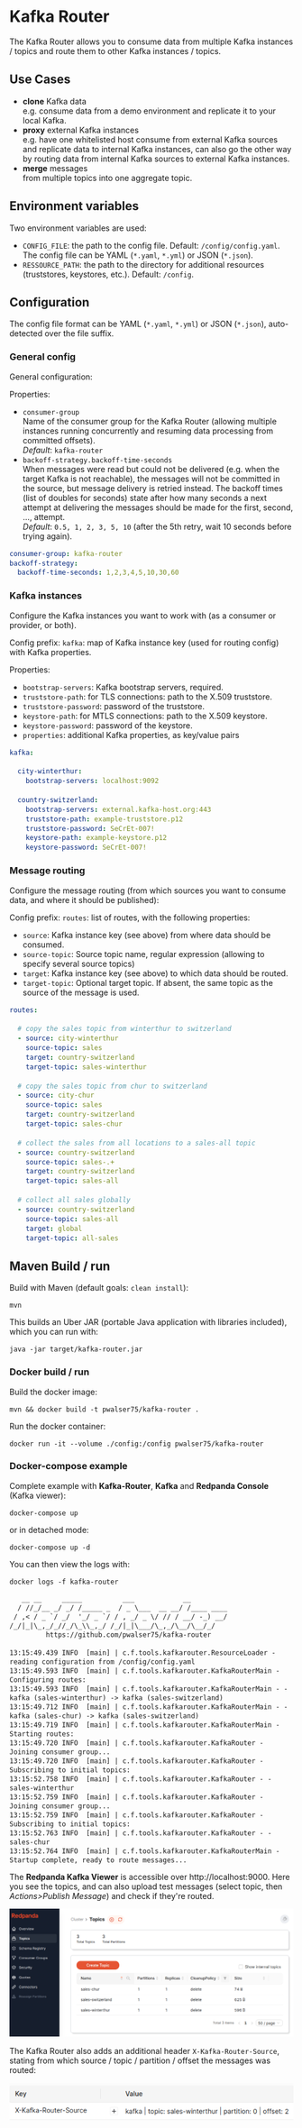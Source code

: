 # Kafka Router

The Kafka Router allows you to consume data from multiple Kafka instances / topics and route them to other Kafka instances / topics.

## Use Cases

- **clone** Kafka data <br>e.g. consume data from a demo environment and replicate it to your local Kafka.
- **proxy** external Kafka instances <br>e.g. have one whitelisted host consume from external Kafka sources and replicate data to internal Kafka instances, can also go the other way by routing data from internal Kafka sources to external Kafka instances.
- **merge** messages <br>from multiple topics into one aggregate topic.


## Environment variables

Two environment variables are used:

- `CONFIG_FILE`: the path to the config file. Default: `/config/config.yaml`. The config file can be YAML (`*.yaml`, `*.yml`) or JSON (`*.json`).
- `RESSOURCE_PATH`: the path to the directory for additional resources (truststores, keystores, etc.). Default: `/config`.

## Configuration

The config file format can be YAML (`*.yaml`, `*.yml`) or JSON (`*.json`), auto-detected over the file suffix.

### General config

General configuration:

Properties:

- `consumer-group` <br>
Name of the consumer group for the Kafka Router (allowing multiple instances
  running concurrently and resuming data processing from committed offsets). <br>
_Default_: `kafka-router`
- `backoff-strategy.backoff-time-seconds` <br>
When messages were read but could not be delivered (e.g. when the target Kafka is not reachable),
the messages will not be committed in the source, but message delivery is retried instead. The backoff times (list of doubles for seconds)
state after how many seconds a next attempt at delivering the messages should be made for the first, second, ..., attempt. <br>
_Default_: `0.5, 1, 2, 3, 5, 10` (after the 5th retry, wait 10 seconds before trying again).


```yaml
consumer-group: kafka-router
backoff-strategy:
  backoff-time-seconds: 1,2,3,4,5,10,30,60
```

### Kafka instances

Configure the Kafka instances you want to work with (as a consumer or provider, or both).

Config prefix: `kafka`: map of Kafka instance key (used for routing config) with Kafka properties.

Properties:

- `bootstrap-servers`: Kafka bootstrap servers, required.
- `truststore-path`: for TLS connections: path to the X.509 truststore.
- `truststore-password`: password of the truststore.
- `keystore-path`: for MTLS connections: path to the X.509 keystore.
- `keystore-password`: password of the keystore.
- `properties`: additional Kafka properties, as key/value pairs

```yaml
kafka:

  city-winterthur:
    bootstrap-servers: localhost:9092

  country-switzerland:
    bootstrap-servers: external.kafka-host.org:443
    truststore-path: example-truststore.p12
    truststore-password: SeCrEt-007!
    keystore-path: example-keystore.p12
    keystore-password: SeCrEt-007!
```

### Message routing

Configure the message routing (from which sources you want to consume data, and where it should be published):

Config prefix: `routes`: list of routes, with the following properties:

- `source`: Kafka instance key (see above) from where data should be consumed.
- `source-topic`: Source topic name, regular expression (allowing to specify several source topics)
- `target`: Kafka instance key (see above) to which data should be routed.
- `target-topic`: Optional target topic. If absent, the same topic as the source of the message is used.

```yaml
routes:

  # copy the sales topic from winterthur to switzerland
  - source: city-winterthur
    source-topic: sales
    target: country-switzerland
    target-topic: sales-winterthur
    
  # copy the sales topic from chur to switzerland
  - source: city-chur
    source-topic: sales
    target: country-switzerland
    target-topic: sales-chur
    
  # collect the sales from all locations to a sales-all topic
  - source: country-switzerland
    source-topic: sales-.+
    target: country-switzerland
    target-topic: sales-all
    
  # collect all sales globally
  - source: country-switzerland
    source-topic: sales-all
    target: global
    target-topic: all-sales
```

## Maven Build / run

Build with Maven (default goals: `clean install`):

```shell
mvn
```
This builds an Uber JAR (portable Java application with libraries included), which you can run with:

```shell
java -jar target/kafka-router.jar
```

### Docker build / run

Build the docker image:

```shell
mvn && docker build -t pwalser75/kafka-router .
```

Run the docker container:

```shell
docker run -it --volume ./config:/config pwalser75/kafka-router
```

### Docker-compose example

Complete example with **Kafka-Router**, **Kafka** and **Redpanda Console** (Kafka viewer):

```shell
docker-compose up
```

or in detached mode:

```shell
docker-compose up -d
```

You can then view the logs with:
```shell
docker logs -f kafka-router
```

```text
   __ __     _____          ___            __
  / //_/__ _/ _/ /_____ _  / _ \___  __ __/ /____ ____
 / ,< / _ `/ _/  '_/ _ `/ / , _/ _ \/ // / __/ -_) __/
/_/|_|\_,_/_//_/\_\\_,_/ /_/|_|\___/\_,_/\__/\__/_/
         https://github.com/pwalser75/kafka-router

13:15:49.439 INFO  [main] | c.f.tools.kafkarouter.ResourceLoader - reading configuration from /config/config.yaml
13:15:49.593 INFO  [main] | c.f.tools.kafkarouter.KafkaRouterMain - Configuring routes:
13:15:49.593 INFO  [main] | c.f.tools.kafkarouter.KafkaRouterMain - - kafka (sales-winterthur) -> kafka (sales-switzerland)
13:15:49.712 INFO  [main] | c.f.tools.kafkarouter.KafkaRouterMain - - kafka (sales-chur) -> kafka (sales-switzerland)
13:15:49.719 INFO  [main] | c.f.tools.kafkarouter.KafkaRouterMain - Starting routes:
13:15:49.720 INFO  [main] | c.f.tools.kafkarouter.KafkaRouter - Joining consumer group...
13:15:49.720 INFO  [main] | c.f.tools.kafkarouter.KafkaRouter - Subscribing to initial topics: 
13:15:52.758 INFO  [main] | c.f.tools.kafkarouter.KafkaRouter - - sales-winterthur
13:15:52.759 INFO  [main] | c.f.tools.kafkarouter.KafkaRouter - Joining consumer group...
13:15:52.759 INFO  [main] | c.f.tools.kafkarouter.KafkaRouter - Subscribing to initial topics: 
13:15:52.763 INFO  [main] | c.f.tools.kafkarouter.KafkaRouter - - sales-chur
13:15:52.764 INFO  [main] | c.f.tools.kafkarouter.KafkaRouterMain - Startup complete, ready to route messages...
```

The **Redpanda Kafka Viewer** is accessible over http://localhost:9000. Here you see the topics, and can also upload test messages 
(select topic, then _Actions>Publish Message_) and check if they're routed.

![Redpanda Kafka Viewer](kafka-viewer.png "Redpanda Kafka Viewer")

The Kafka Router also adds an additional header `X-Kafka-Router-Source`,
stating from which source / topic / partition / offset the messages was routed:

![Kafka Header](kafka-header.png "Kafka Header")
